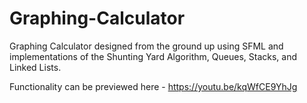 # Graphing-Calculator

Graphing Calculator designed from the ground up using SFML and implementations of the Shunting Yard Algorithm, Queues, Stacks, and Linked Lists. 

Functionality can be previewed here - https://youtu.be/kqWfCE9YhJg 
